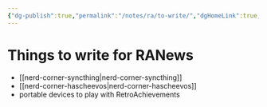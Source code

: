 ```yaml
---
{"dg-publish":true,"permalink":"/notes/ra/to-write/","dgHomeLink":true,"dgPassFrontmatter":false,"dgShowBacklinks":true,"dgShowLocalGraph":false}
---
```


# Things to write for RANews

- [[nerd-corner-syncthing|nerd-corner-syncthing]]
- [[nerd-corner-hascheevos|nerd-corner-hascheevos]]
- portable devices to play with RetroAchievements